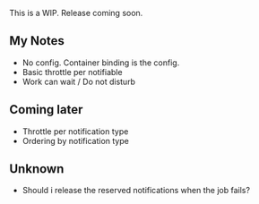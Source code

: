 This is a WIP. Release coming soon.

## My Notes
- No config. Container binding is the config.
- Basic throttle per notifiable
- Work can wait / Do not disturb

## Coming later
- Throttle per notification type
- Ordering by notification type

## Unknown
- Should i release the reserved notifications when the job fails?
